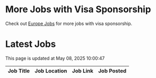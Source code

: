 # More Jobs with Visa Sponsorship

Check out [Europe Jobs](https://github.com/sureshparimi/europejobs#latest-jobs) for more jobs with visa sponsorship.

# Latest Jobs

This page is updated at May 08, 2025 10:00:47

| Job Title | Job Location | Job Link | Job Posted |
| --- | --- | --- | --- |
